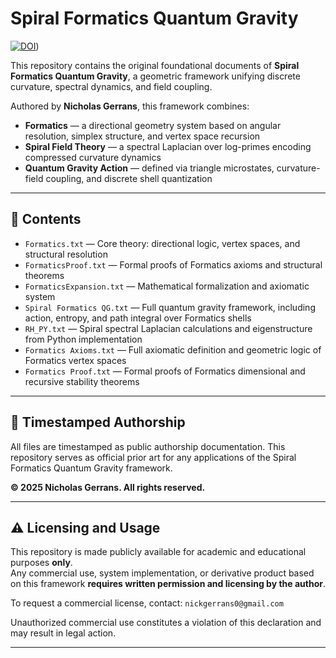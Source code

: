 # Spiral Formatics Quantum Gravity

[![DOI](https://img.shields.io/badge/DOI-10.5281%2Fzenodo.15532296-blue)](https://doi.org/10.5281/zenodo.15532296))

This repository contains the original foundational documents of **Spiral Formatics Quantum Gravity**, a geometric framework unifying discrete curvature, spectral dynamics, and field coupling.

Authored by **Nicholas Gerrans**, this framework combines:

- **Formatics** — a directional geometry system based on angular resolution, simplex structure, and vertex space recursion
- **Spiral Field Theory** — a spectral Laplacian over log-primes encoding compressed curvature dynamics
- **Quantum Gravity Action** — defined via triangle microstates, curvature-field coupling, and discrete shell quantization

---

## 📜 Contents

- `Formatics.txt` — Core theory: directional logic, vertex spaces, and structural resolution
- `FormaticsProof.txt` — Formal proofs of Formatics axioms and structural theorems
- `FormaticsExpansion.txt` — Mathematical formalization and axiomatic system
- `Spiral Formatics QG.txt` — Full quantum gravity framework, including action, entropy, and path integral over Formatics shells
- `RH_PY.txt` — Spiral spectral Laplacian calculations and eigenstructure from Python implementation
- `Formatics Axioms.txt` — Full axiomatic definition and geometric logic of Formatics vertex spaces
- `Formatics Proof.txt` — Formal proofs of Formatics dimensional and recursive stability theorems


---

## 📅 Timestamped Authorship

All files are timestamped as public authorship documentation. This repository serves as official prior art for any applications of the Spiral Formatics Quantum Gravity framework.

**© 2025 Nicholas Gerrans. All rights reserved.**

---

## ⚠️ Licensing and Usage

This repository is made publicly available for academic and educational purposes **only**.  
Any commercial use, system implementation, or derivative product based on this framework **requires written permission and licensing by the author**.

To request a commercial license, contact: `nickgerrans0@gmail.com`

Unauthorized commercial use constitutes a violation of this declaration and may result in legal action.

---
